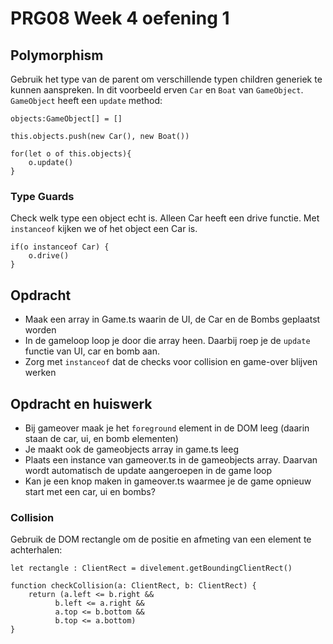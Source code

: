 # PRG08 Week 4 oefening 1

## Polymorphism

Gebruik het type van de parent om verschillende typen children generiek te kunnen aanspreken. In dit voorbeeld erven `Car` en `Boat` van `GameObject`. `GameObject` heeft een `update` method:
```
objects:GameObject[] = []

this.objects.push(new Car(), new Boat())

for(let o of this.objects){
    o.update()
}
```

### Type Guards

Check welk type een object echt is. Alleen Car heeft een drive functie. Met `instanceof` kijken we of het object een Car is.
```
if(o instanceof Car) {
    o.drive()
}
```

## Opdracht

- Maak een array in Game.ts waarin de UI, de Car en de Bombs geplaatst worden
- In de gameloop loop je door die array heen. Daarbij roep je de `update` functie van UI, car en bomb aan.
- Zorg met `instanceof` dat de checks voor collision en game-over blijven werken

## Opdracht en huiswerk

- Bij gameover maak je het `foreground` element in de DOM leeg (daarin staan de car, ui, en bomb elementen)
- Je maakt ook de gameobjects array in game.ts leeg
- Plaats een instance van gameover.ts in de gameobjects array. Daarvan wordt automatisch de update aangeroepen in de game loop
- Kan je een knop maken in gameover.ts waarmee je de game opnieuw start met een car, ui en bombs?

### Collision 

Gebruik de DOM rectangle om de positie en afmeting van een element te achterhalen:

```
let rectangle : ClientRect = divelement.getBoundingClientRect()

function checkCollision(a: ClientRect, b: ClientRect) {
    return (a.left <= b.right &&
          b.left <= a.right &&
          a.top <= b.bottom &&
          b.top <= a.bottom)
}
```